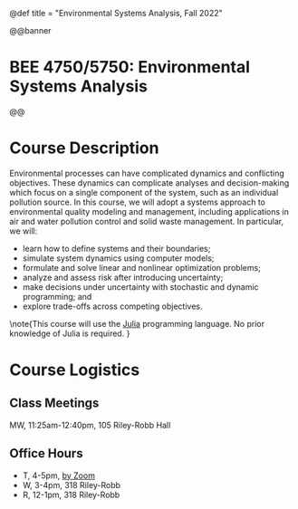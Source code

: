 @def title = "Environmental Systems Analysis, Fall 2022"

@@banner
# BEE 4750/5750: Environmental Systems Analysis
@@

# Course Description

Environmental processes can have complicated dynamics and conflicting objectives. These dynamics can complicate analyses and decision-making which focus on a single component of the system, such as an individual pollution source. In this course, we will adopt a systems approach to environmental quality modeling and management, including applications in air and water pollution control and solid waste management. In particular, we will:
* learn how to define systems and their boundaries;
* simulate system dynamics using computer models;
* formulate and solve linear and nonlinear optimization problems;
* analyze and assess risk after introducing uncertainty;
* make decisions under uncertainty with stochastic and dynamic programming; and
* explore trade-offs across competing objectives.

\note{This course will use the [Julia](https://julialang.org) programming language. No prior knowledge of Julia is required.
}

# Course Logistics

## Class Meetings

MW, 11:25am-12:40pm, 105 Riley-Robb Hall

## Office Hours

* T, 4-5pm, [by Zoom](https://edstem.org/us/courses/23643/discussion/1705086)
* W, 3-4pm, 318 Riley-Robb
* R, 12-1pm, 318 Riley-Robb
